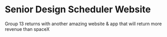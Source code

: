 # Senior Design Scheduler Website
Group 13 returns with another amazing website &amp; app that will return more revenue than spaceX

